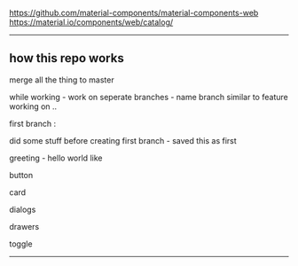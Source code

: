 


https://github.com/material-components/material-components-web
https://material.io/components/web/catalog/



---

how this repo works
-

merge all the thing to master

while working - work on seperate branches - name branch similar to feature working on .. 


first branch :

did some stuff before creating first branch - saved this as first 


greeting - hello world like 

button

card

dialogs

drawers

toggle 

---

